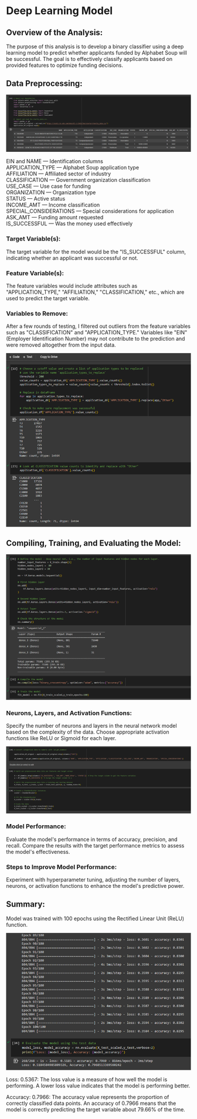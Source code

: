 # Deep Learning Model

## Overview of the Analysis: ##
The purpose of this analysis is to develop a binary classifier using a deep learning model to predict whether applicants funded by Alphabet Soup will be successful. The goal is to effectively classify applicants based on provided features to optimize funding decisions.

## Data Preprocessing: ##
![preprocessing](Resources/preprocessing.PNG)

EIN and NAME — Identification columns<br/>
APPLICATION_TYPE — Alphabet Soup application type<br/>
AFFILIATION — Affiliated sector of industry<br/>
CLASSIFICATION — Government organization classification<br/>
USE_CASE — Use case for funding<br/>
ORGANIZATION — Organization type<br/>
STATUS — Active status<br/>
INCOME_AMT — Income classification<br/>
SPECIAL_CONSIDERATIONS — Special considerations for application<br/>
ASK_AMT — Funding amount requested<br/>
IS_SUCCESSFUL — Was the money used effectively<br/>

### Target Variable(s): ###
The target variable for the model would be the "IS_SUCCESSFUL" column, indicating whether an applicant was successful or not.

### Feature Variable(s): ###
The feature variables would include attributes such as "APPLICATION_TYPE," "AFFILIATION," "CLASSIFICATION," etc., which are used to predict the target variable.

### Variables to Remove: ###
After a few rounds of testing, I filtered out outliers from the feature variables such as "CLASSIFICATION" and "APPLICATION_TYPE." Variables like "EIN" (Employer Identification Number) may not contribute to the prediction and were removed altogether from the input data.

![cutoffs](Resources/cutoffs.PNG)

## Compiling, Training, and Evaluating the Model: ##
![model](Resources/model.PNG)

### Neurons, Layers, and Activation Functions: ###
Specify the number of neurons and layers in the neural network model based on the complexity of the data. Choose appropriate activation functions like ReLU or Sigmoid for each layer.

![array](Resources/array.PNG)

### Model Performance: ###
Evaluate the model's performance in terms of accuracy, precision, and recall. Compare the results with the target performance metrics to assess the model's effectiveness.

### Steps to Improve Model Performance: ###
Experiment with hyperparameter tuning, adjusting the number of layers, neurons, or activation functions to enhance the model's predictive power.

## Summary: ##
Model was trained with 100 epochs using the Rectified Linear Unit (ReLU) function. 

![results](Resources/results.PNG) <br/>

Loss: 0.5367: The loss value is a measure of how well the model is performing. A lower loss value indicates that the model is performing better.

Accuracy: 0.7966: The accuracy value represents the proportion of correctly classified data points. An accuracy of 0.7966 means that the model is correctly predicting the target variable about 79.66% of the time.

